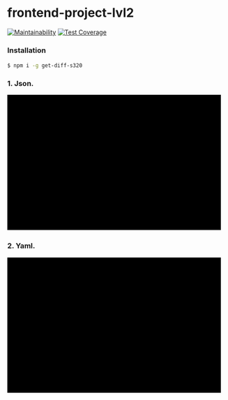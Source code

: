# frontend-project-lvl2

[![Maintainability](https://api.codeclimate.com/v1/badges/bdb655a27a2a52e4dffa/maintainability)](https://codeclimate.com/github/andrey-pryadko/frontend-project-lvl2/maintainability)
[![Test Coverage](https://api.codeclimate.com/v1/badges/bdb655a27a2a52e4dffa/test_coverage)](https://codeclimate.com/github/andrey-pryadko/frontend-project-lvl2/test_coverage)

### Installation

```sh
$ npm i -g get-diff-s320
```
### 1. Json.

![screencast](./img/001.gif)

### 2. Yaml.

![screencast](./img/002.gif)